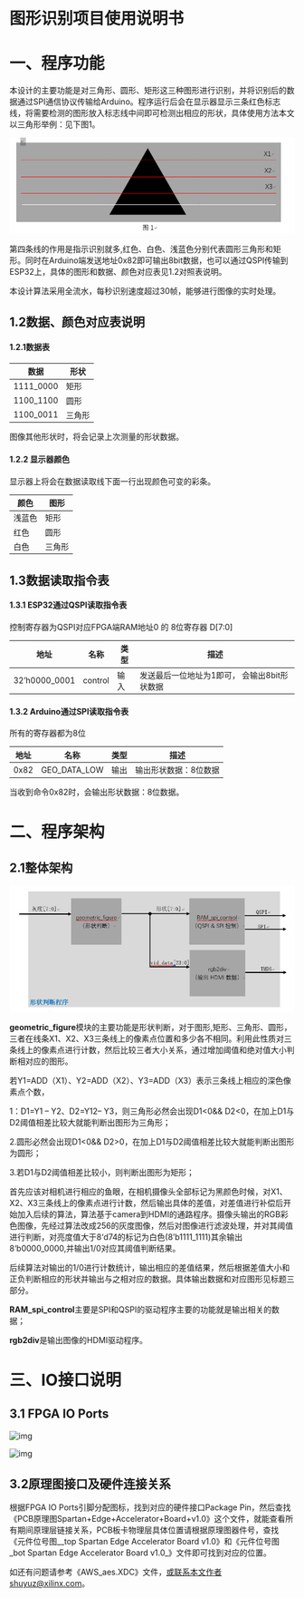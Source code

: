 # 

# 图形识别项目使用说明书

# 一、程序功能



​       本设计的主要功能是对三角形、圆形、矩形这三种图形进行识别，并将识别后的数据通过SPI通信协议传输给Arduino。程序运行后会在显示器显示三条红色标志线，将需要检测的图形放入标志线中间即可检测出相应的形状，具体使用方法本文以三角形举例：见下图1。

![img](https://github.com/Zhangshuyu4653/Demo_project/blob/master/geometric%20figure/image/Capture.PNG)

​       第四条线的作用是指示识别就多,红色、白色、浅蓝色分别代表圆形三角形和矩形。同时在Arduino端发送地址0x82即可输出8bit数据，也可以通过QSPI传输到ESP32上，具体的图形和数据、颜色对应表见1.2对照表说明。

​       本设计算法采用全流水，每秒识别速度超过30帧，能够进行图像的实时处理。



## 1.2数据、颜色对应表说明

#### 1.2.1数据表

| **数据**  | **形状** |
| --------- | -------- |
| 1111_0000 | 矩形     |
| 1100_1100 | 圆形     |
| 1100_0011 | 三角形   |

图像其他形状时，将会记录上次测量的形状数据。

 

#### 1.2.2 显示器颜色

显示器上将会在数据读取线下面一行出现颜色可变的彩条。

| **颜色** | **图形** |
| -------- | -------- |
| 浅蓝色   | 矩形     |
| 红色     | 圆形     |
| 白色     | 三角形   |

 

## 1.3数据读取指令表

#### 1.3.1 ESP32通过QSPI读取指令表

 

控制寄存器为QSPI对应FPGA端RAM地址0 的 8位寄存器 D[7:0]

| **地址**      | **名称** | **类型** | **描述**                                       |
| ------------- | -------- | -------- | ---------------------------------------------- |
| 32’h0000_0001 | control  | 输入     | 发送最后一位地址为1即可，   会输出8bit形状数据 |

 

 

#### 1.3.2 Arduino通过SPI读取指令表

 

所有的寄存器都为8位

 

| **地址** | **名称**     | **类型** | **描述**              |
| -------- | ------------ | -------- | --------------------- |
| 0x82     | GEO_DATA_LOW | 输出     | 输出形状数据：8位数据 |

 

当收到命令0x82时，会输出形状数据：8位数据。



 

# 二、程序架构

 

## 2.1整体架构

![img](https://github.com/Zhangshuyu4653/Demo_project/blob/master/geometric%20figure/image/Capture11.PNG)

**geometric_figure**模块的主要功能是形状判断，对于图形,矩形、三角形、圆形，三者在线条X1、X2、X3三条线上的像素点位置和多少各不相同。利用此性质对三条线上的像素点进行计数，然后比较三者大小关系，通过增加阈值和绝对值大小判断相对应的图形。

若Y1=ADD（X1）、Y2=ADD（X2）、Y3=ADD（X3）表示三条线上相应的深色像素点个数，

1：D1=Y1 – Y2、D2=Y12– Y3，则三角形必然会出现D1<0&& D2<0，在加上D1与D2阈值相差比较大就能判断出图形为三角形；

2.圆形必然会出现D1<0&& D2>0，在加上D1与D2阈值相差比较大就能判断出图形为圆形；

3.若D1与D2阈值相差比较小，则判断出图形为矩形；

首先应该对相机进行相应的鱼眼，在相机摄像头全部标记为黑颜色时候，对X1、X2、X3三条线上的像素点进行计数，然后输出具体的差值，对差值进行补偿后开始加入后续的算法，算法基于camera到HDMI的通路程序。摄像头输出的RGB彩色图像，先经过算法改成256的灰度图像，然后对图像进行滤波处理，并对其阈值进行判断，对亮度值大于8‘d74的标记为白色(8’b1111_1111)其余输出8‘b0000_0000,并输出1/0对应其阈值判断结果。

后续算法对输出的1/0进行计数统计，输出相应的差值结果，然后根据差值大小和正负判断相应的形状并输出与之相对应的数据。具体输出数据和对应图形见标题三部分。

**RAM_spi_control**主要是SPI和QSPI的驱动程序主要的功能就是输出相关的数据；

**rgb2div**是输出图像的HDMI驱动程序。

 

# 三、IO接口说明

## 3.1 FPGA IO Ports

![img](file:///C:/Users/shuyuz/AppData/Local/Temp/msohtmlclip1/01/clip_image006.png)

![img](file:///C:/Users/shuyuz/AppData/Local/Temp/msohtmlclip1/01/clip_image008.png)

 

## 3.2原理图接口及硬件连接关系

根据FPGA IO Ports引脚分配图标，找到对应的硬件接口Package Pin，然后查找《PCB原理图Spartan+Edge+Accelerator+Board+v1.0》这个文件，就能查看所有期间原理层链接关系，PCB板卡物理层具体位置请根据原理图器件号，查找《元件位号图__top   Spartan Edge Accelerator Board v1.0》和《元件位号图_bot    Spartan Edge Accelerator Board v1.0_》文件即可找到对应的位置。

 

如还有问题请参考《AWS_aes.XDC》文件，[或联系本文作者shuyuz@xilinx.com](mailto:或联系本文作者shuyuz@xilinx.com)。

 

 

 
